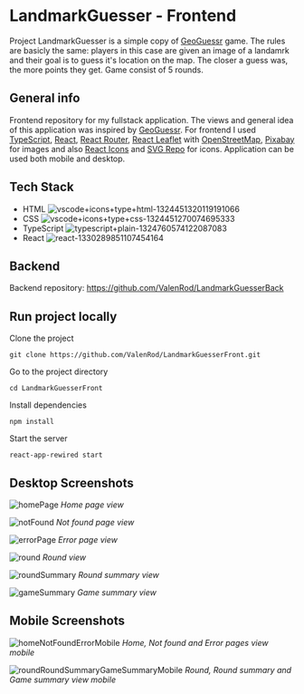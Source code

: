 # LandmarkGuesser - Frontend
Project LandmarkGuesser is a simple copy of [GeoGuessr](https://www.geoguessr.com/) game. The rules are basicly the same: players in this case are given an image of a landamrk and their goal is to guess it's location on the map. The closer a guess was, the more points they get. Game consist of 5 rounds.


## General info
Frontend repository for my fullstack application. The views and general idea of this application was inspired by [GeoGuessr](https://www.geoguessr.com/). For frontend I used [TypeScript](https://www.npmjs.com/package/typescript), [React](https://react.dev/), [React Router](https://www.npmjs.com/package/react-router-dom), [React Leaflet](https://www.npmjs.com/package/react-leaflet) with [OpenStreetMap](https://www.openstreetmap.org/), [Pixabay](https://pixabay.com/) for images and also [React Icons](https://www.npmjs.com/package/react-icons) and [SVG Repo](https://www.svgrepo.com/) for icons. Application can be used both mobile and desktop.

## Tech Stack
  - HTML ![vscode+icons+type+html-1324451320119191066](https://user-images.githubusercontent.com/106924762/230979593-d2fd52a3-0a60-450f-8ecc-2e2c642c67f3.png)
  - CSS ![vscode+icons+type+css-1324451270074695333](https://user-images.githubusercontent.com/106924762/230979832-429526c1-0f4d-47f1-ac6e-0564fd34e049.png)
  - TypeScript ![typescript+plain-1324760574122087083](https://user-images.githubusercontent.com/106924762/230974597-96a4e1ea-a06e-43f8-85df-c12ba25fbd74.png)
  - React ![react-1330289851107454164](https://user-images.githubusercontent.com/106924762/230975204-56fa436c-2cc2-4abb-be52-8adaf98be477.png)
 
## Backend
Backend repository: https://github.com/ValenRod/LandmarkGuesserBack

## Run project locally
Clone the project

    git clone https://github.com/ValenRod/LandmarkGuesserFront.git
    
Go to the project directory

    cd LandmarkGuesserFront

Install dependencies

    npm install

Start the server

    react-app-rewired start
  
## Desktop Screenshots
![homePage](https://user-images.githubusercontent.com/106924762/230956642-412e7a56-da00-4162-b3ee-7622f455fcc4.jpg)
*Home page view*

![notFound](https://user-images.githubusercontent.com/106924762/230991352-573e3594-c1b4-4c36-8cc4-8f7a23e7ff7e.jpg)
*Not found page view*

![errorPage](https://user-images.githubusercontent.com/106924762/230991378-d8763611-73de-4423-aaf4-4c20a6124833.jpg)
*Error page view*

![round](https://user-images.githubusercontent.com/106924762/230962283-87c32766-14e5-476c-9e05-f2d77870d1bf.jpg)
*Round view*

![roundSummary](https://user-images.githubusercontent.com/106924762/230963122-4b17ad03-3367-492a-9d9e-6ade9359c70d.jpg)
*Round summary view*

![gameSummary](https://user-images.githubusercontent.com/106924762/230964211-d9bbd424-4992-4b8a-9245-b7863c2fb91d.jpg)
*Game summary view*

## Mobile Screenshots
![homeNotFoundErrorMobile](https://user-images.githubusercontent.com/106924762/230991565-4ee34930-4c0a-4149-acf2-6e162d5e6eab.jpg)
*Home, Not found and Error pages view mobile* 

 ![roundRoundSummaryGameSummaryMobile](https://user-images.githubusercontent.com/106924762/230991828-babd6c86-fc83-42b3-a1e2-528cfef3c61c.jpg)
*Round, Round summary and Game summary view mobile*
